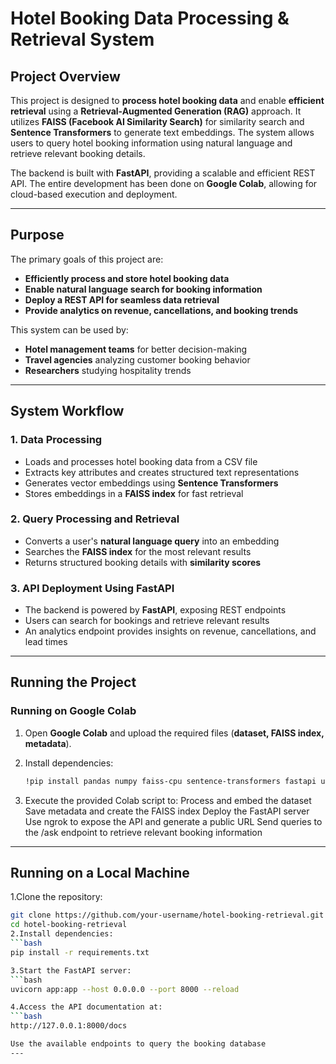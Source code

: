# Hotel Booking Data Processing & Retrieval System

## Project Overview

This project is designed to **process hotel booking data** and enable **efficient retrieval** using a **Retrieval-Augmented Generation (RAG)** approach. It utilizes **FAISS (Facebook AI Similarity Search)** for similarity search and **Sentence Transformers** to generate text embeddings. The system allows users to query hotel booking information using natural language and retrieve relevant booking details.

The backend is built with **FastAPI**, providing a scalable and efficient REST API. The entire development has been done on **Google Colab**, allowing for cloud-based execution and deployment.

---

## Purpose

The primary goals of this project are:

- **Efficiently process and store hotel booking data**
- **Enable natural language search for booking information**
- **Deploy a REST API for seamless data retrieval**
- **Provide analytics on revenue, cancellations, and booking trends**

This system can be used by:

- **Hotel management teams** for better decision-making
- **Travel agencies** analyzing customer booking behavior
- **Researchers** studying hospitality trends

---

## System Workflow

### 1. **Data Processing**
- Loads and processes hotel booking data from a CSV file
- Extracts key attributes and creates structured text representations
- Generates vector embeddings using **Sentence Transformers**
- Stores embeddings in a **FAISS index** for fast retrieval

### 2. **Query Processing and Retrieval**
- Converts a user's **natural language query** into an embedding
- Searches the **FAISS index** for the most relevant results
- Returns structured booking details with **similarity scores**

### 3. **API Deployment Using FastAPI**
- The backend is powered by **FastAPI**, exposing REST endpoints
- Users can search for bookings and retrieve relevant results
- An analytics endpoint provides insights on revenue, cancellations, and lead times

---

## Running the Project

### Running on Google Colab
1. Open **Google Colab** and upload the required files (**dataset, FAISS index, metadata**).
2. Install dependencies:

   ```bash
   !pip install pandas numpy faiss-cpu sentence-transformers fastapi uvicorn pyngrok
3. Execute the provided Colab script to:
   Process and embed the dataset
   Save metadata and create the FAISS index
   Deploy the FastAPI server
   Use ngrok to expose the API and generate a public URL
   Send queries to the /ask endpoint to retrieve relevant booking information

  
---
## Running on a Local Machine
 1.Clone the repository:
   ```bash
   git clone https://github.com/your-username/hotel-booking-retrieval.git
   cd hotel-booking-retrieval
 2.Install dependencies:
   ```bash
   pip install -r requirements.txt

 3.Start the FastAPI server:
   ```bash
   uvicorn app:app --host 0.0.0.0 --port 8000 --reload

 4.Access the API documentation at:
   ```bash
   http://127.0.0.1:8000/docs

Use the available endpoints to query the booking database
---

 
 
 

